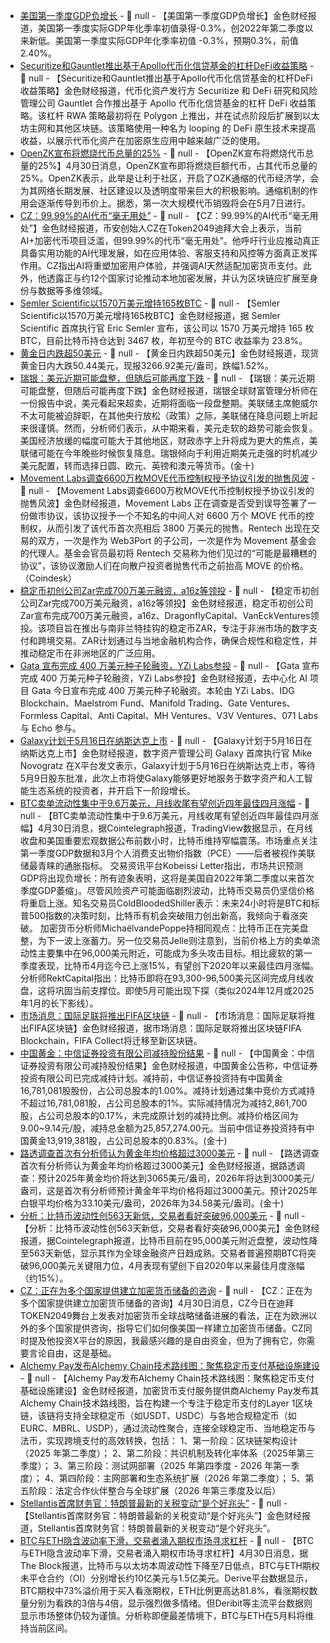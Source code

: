 - [美国第一季度GDP负增长]() - 📰 null - 【美国第一季度GDP负增长】金色财经报道，美国第一季度实际GDP年化季率初值录得-0.3%，创2022年第二季度以来新低。美国第一季度实际GDP年化季率初值 -0.3%，预期0.3%，前值2.40%。
- [Securitize和Gauntlet推出基于Apollo代币化信贷基金的杠杆DeFi收益策略](https://www.coindesk.com/markets/2025/04/30/tokenized-apollo-credit-fund-makes-defi-debut-with-levered-yield-strategy-by-securitize-gauntlet) - 📰 null - 【Securitize和Gauntlet推出基于Apollo代币化信贷基金的杠杆DeFi收益策略】金色财经报道，代币化资产发行方 Securitize 和 DeFi 研究和风险管理公司 Gauntlet 合作推出基于 Apollo 代币化信贷基金的杠杆 DeFi 收益策略。该杠杆 RWA 策略最初将在 Polygon 上推出，并在试点阶段后扩展到以太坊主网和其他区块链。该策略使用一种名为 looping 的 DeFi 原生技术来提高收益，以展示代币化资产在加密原生应用中越来越广泛的使用。
- [OpenZK宣布将燃烧代币总量的25%](https://x.com/OpenZkNetwork/status/1917543850345914612) - 📰 null - 【OpenZK宣布将燃烧代币总量的25%】4月30日消息，OpenZK宣布即将燃烧巨额代币，占其代币总量的25%。OpenZK表示，此举是让利于社区，开启了OZK通缩的代币经济学，会为其网络长期发展、社区建设以及透明度带来巨大的积极影响。通缩机制的作用会逐渐传导到币价上。据悉，第一次大规模代币销毁将会在5月7日进行。
- [CZ：99.99%的AI代币“毫无用处”](https://x.com/TheBlock__/status/1917552464254963877) - 📰 null - 【CZ：99.99%的AI代币“毫无用处”】金色财经报道，币安创始人CZ在Token2049迪拜大会上表示，当前AI+加密代币项目泛滥，但99.99%的代币“毫无用处”。他呼吁行业应推动真正具备实用功能的AI代理发展，如在应用体验、客服支持和风控等方面真正发挥作用。CZ指出AI将重塑加密用户体验，并强调AI天然适配加密货币支付。此外，他透露正与约12个国家讨论推动本地加密发展，并认为区块链应扩展至身份与数据等多维领域。
- [Semler Scientific以1570万美元增持165枚BTC](https://x.com/SemlerEric/status/1917550019198013848) - 📰 null - 【Semler Scientific以1570万美元增持165枚BTC】金色财经报道，据 Semler Scientific 首席执行官 Eric Semler 宣布，该公司以 1570 万美元增持 165 枚 BTC，目前比特币持仓达到 3467 枚，年初至今的 BTC 收益率为 23.8%。
- [黄金日内跌超50美元]() - 📰 null - 【黄金日内跌超50美元】金色财经报道，现货黄金日内大跌50.44美元，现报3266.92美元/盎司，跌幅1.52%。
- [瑞银：美元近期可能盘整，但随后可能再度下跌]() - 📰 null - 【瑞银：美元近期可能盘整，但随后可能再度下跌】金色财经报道，瑞银全球财富管理分析师在一份报告中说，美元看起来超卖，近期将面临一段盘整期。美联储主席鲍威尔不太可能被迫辞职，在其他央行放松（政策）之际，美联储在降息问题上听起来很谨慎。然而，分析师们表示，从中期来看，美元走软的趋势可能会恢复。美国经济放缓的幅度可能大于其他地区，财政赤字上升将成为更大的焦点，美联储可能在今年晚些时候恢复降息。瑞银倾向于利用近期美元走强的时机减少美元配置，转而选择日圆、欧元、英镑和澳元等货币。(金十)
- [Movement Labs调查6600万枚MOVE代币控制权授予协议引发的抛售风波](https://www.coindesk.com/tech/2025/04/30/inside-movement-s-token-dump-scandal-backroom-deals-shadow-advisors-and-secret-middlemen) - 📰 null - 【Movement Labs调查6600万枚MOVE代币控制权授予协议引发的抛售风波】金色财经报道，Movement Labs 正在调查是否受到误导签署了一份做市协议，该协议授予一个不知名的中间人对 6600 万个 MOVE 代币的控制权，从而引发了该代币首次亮相后 3800 万美元的抛售。Rentech 出现在交易的双方，一次是作为 Web3Port 的子公司，一次是作为 Movement 基金会的代理人。基金会官员最初将 Rentech 交易称为他们见过的“可能是最糟糕的协议”，该协议激励人们在向散户投资者抛售代币之前抬高 MOVE 的价格。（Coindesk）
- [稳定币初创公司Zar完成700万美元融资，a16z等领投](https://x.com/cryptounfolded/status/1917550500897054804) - 📰 null - 【稳定币初创公司Zar完成700万美元融资，a16z等领投】金色财经报道，稳定币初创公司Zar宣布完成700万美元融资，a16z、DragonflyCapital、VanEckVentures领投。该项目旨在推出与南非兰特挂钩的稳定币ZAR，专注于非洲市场的数字支付和跨境交易。ZAR计划通过与当地金融机构合作，确保合规性和稳定性，并推动稳定币在非洲地区的广泛应用。
- [Gata 宣布完成 400 万美元种子轮融资，YZi Labs参投](https://x.com/gata_xyz/status/1917534401212174362?s=46&t=uEW2GrKUdmT-3g82clIxKQ) - 📰 null - 【Gata 宣布完成 400 万美元种子轮融资，YZi Labs参投】金色财经报道，去中心化 AI 项目 Gata 今日宣布完成 400 万美元种子轮融资。本轮由 YZi Labs、IDG Blockchain、Maelstrom Fund、Manifold Trading、Gate Ventures、Formless Capital、Anti Capital、MH Ventures、V3V Ventures、071 Labs 与 Echo 参与。
- [Galaxy计划于5月16日在纳斯达克上市]() - 📰 null - 【Galaxy计划于5月16日在纳斯达克上市】金色财经报道，数字资产管理公司 Galaxy 首席执行官 Mike Novogratz 在X平台发文表示，Galaxy计划于5月16日在纳斯达克上市，等待5月9日股东批准，此次上市将使Galaxy能够更好地服务于数字资产和人工智能生态系统的投资者，并开启下一阶段增长。
- [BTC卖单流动性集中于9.6万美元，月线收尾有望创近四年最佳四月涨幅]() - 📰 null - 【BTC卖单流动性集中于9.6万美元，月线收尾有望创近四年最佳四月涨幅】4月30日消息，据Cointelegraph报道，TradingView数据显示，在月线收盘和美国重要宏观数据公布前数小时，比特币维持窄幅震荡。市场重点关注第一季度GDP数据和3月个人消费支出物价指数（PCE）——后者被视作美联储最青睐的通胀指标。 
交易资讯平台Kobeissi Letter指出，市场共识预测GDP将出现负增长：所有迹象表明，这将是美国自2022年第二季度以来首次季度GDP萎缩」。尽管风险资产可能面临剧烈波动，比特币交易员仍坚信价格将重启上涨。知名交易员ColdBloodedShiller表示：未来24小时将是BTC和标普500指数的决策时刻，比特币有机会突破阻力创出新高，我倾向于看涨突破。 
加密货币分析师MichaëlvandePoppe持相同观点：比特币正在完美盘整，为下一波上涨蓄力。另一位交易员Jelle则注意到，当前价格上方的卖单流动性主要集中在96,000美元附近，可能成为多头攻击目标。相比疲软的第一季度表现，比特币4月迄今已上涨15%，有望创下2020年以来最佳四月涨幅。分析师RektCapital指出：比特币即将在93,300-96,500美元区间完成月线收盘，这将巩固当前支撑位。即使5月可能出现下探（类似2024年12月或2025年1月的长下影线）。
- [市场消息：国际足联将推出FIFA区块链]() - 📰 null - 【市场消息：国际足联将推出FIFA区块链】金色财经报道，据市场消息：国际足联将推出区块链FIFA Blockchain，FIFA Collect将迁移至新区块链。
- [中国黄金：中信证券投资有限公司减持股份结果]() - 📰 null - 【中国黄金：中信证券投资有限公司减持股份结果】金色财经报道，中国黄金公告称，中信证券投资有限公司已完成减持计划。减持前，中信证券投资持有中国黄金16,781,081股股份，占公司总股本的1.00%。减持计划通过集中竞价方式减持不超过16,781,081股，占公司总股本的1%。实际减持情况为减持2,861,700股，占公司总股本的0.17%，未完成原计划的减持比例。减持价格区间为9.00~9.14元/股，减持总金额为25,857,274.00元。当前中信证券投资持有中国黄金13,919,381股，占公司总股本的0.83%。(金十)
- [路透调查首次有分析师认为黄金年均价格超过3000美元]() - 📰 null - 【路透调查首次有分析师认为黄金年均价格超过3000美元】金色财经报道，据路透调查：预计2025年黄金均价将达到3065美元/盎司，2026年将达到3000美元/盎司，这是首次有分析师预计黄金年平均价格将超过3000美元。预计2025年白银平均价格为33.10美元/盎司，2026年为34.58美元/盎司。(金十)
- [分析：比特币波动性创563天新低，交易者看好突破96,000美元](https://cointelegraph.com/news/bitcoin-traders-predict-btc-price-gains-ahead-of-96k-liquidity-clash) - 📰 null - 【分析：比特币波动性创563天新低，交易者看好突破96,000美元】金色财经报道，据Cointelegraph报道，比特币目前在95,000美元附近盘整，波动性降至563天新低，显示其作为全球金融资产日趋成熟。交易者普遍预期BTC将突破96,000美元关键阻力位，4月表现有望创下自2020年以来最佳月度涨幅（约15%）。
- [CZ：正在为多个国家提供建立加密货币储备的咨询]() - 📰 null - 【CZ：正在为多个国家提供建立加密货币储备的咨询】4月30日消息，CZ今日在迪拜TOKEN2049舞台上发表对加密货币全球战略储备进展的看法，正在为欧洲以外的多个国家提供咨询，指导它们如何像美国一样建立加密货币储备。CZ同时提及他投资X平台的原因，我最感兴趣的是自由资金，但为了拥有它，你需要言论自由，这是基础。
- [Alchemy Pay发布Alchemy Chain技术路线图：聚焦稳定币支付基础设施建设](https://alchemypay.org/news-and-press/alchemy-chain-technical-roadmap-for-the-future-of-stablecoin-payments/) - 📰 null - 【Alchemy Pay发布Alchemy Chain技术路线图：聚焦稳定币支付基础设施建设】金色财经报道，加密货币支付服务提供商Alchemy Pay发布其Alchemy Chain技术路线图，旨在构建一个专注于稳定币支付的Layer 1区块链，该链将支持全球稳定币（如USDT、USDC）与各地合规稳定币（如EURC、MBRL、USDP），通过流动性聚合，连接全球稳定币、当地稳定币与法币，实现跨境支付的高效转换，包括： 
1、第一阶段：区块链架构设计（2025 年第二季度）； 
2、第二阶段：共识机制及转化率体系（2025年第三季度）； 
3、第三阶段：测试网部署（2025 年第四季度 - 2026 年第一季度）； 
4、第四阶段：主网部署和生态系统扩展（2026 年第二季度）； 
5、第五阶段：法定合作伙伴整合与全球扩展（2026 年第三季度及以后）
- [Stellantis首席财务官：特朗普最新的关税变动“是个好兆头”]() - 📰 null - 【Stellantis首席财务官：特朗普最新的关税变动“是个好兆头”】金色财经报道，Stellantis首席财务官：特朗普最新的关税变动“是个好兆头”。
- [BTC与ETH隐含波动率下滑，交易者涌入期权市场寻求杠杆](https://x.com/ai_9684xtpa/status/1917537559519154391) - 📰 null - 【BTC与ETH隐含波动率下滑，交易者涌入期权市场寻求杠杆】4月30日消息，据The Block报道，比特币与以太坊本周波动性下降至7日低点，BTC与ETH期权未平仓合约（OI）分别增长约10亿美元与1.5亿美元。Derive平台数据显示，BTC期权中73%溢价用于买入看涨期权，ETH比例更高达81.8%，看涨期权数量分别为看跌的3倍与4倍，显示强烈做多情绪。但Deribit等主流平台数据则显示市场整体仍较为谨慎。分析称即便最差情境下，BTC与ETH在5月料将维持当前区间。
